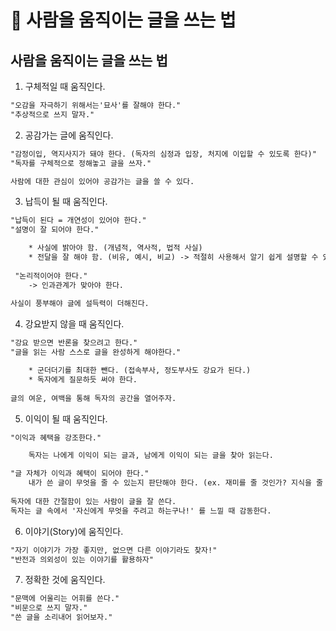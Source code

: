 # 📖 사람을 움직이는 글을 쓰는 법

## **사람을 움직이는 글을 쓰는 법**

1. 구체적일 때 움직인다.

```html
"오감을 자극하기 위해서는'묘사'를 잘해야 한다."
"추상적으로 쓰지 말자."
```

2. 공감가는 글에 움직인다.

```html
"감정이입, 역지사지가 돼야 한다. (독자의 심정과 입장, 처지에 이입할 수 있도록 한다)"
"독자를 구체적으로 정해놓고 글을 쓰자."

사람에 대한 관심이 있어야 공감가는 글을 쓸 수 있다.
```

3. 납득이 될 때 움직인다.

```html
"납득이 된다 = 개연성이 있어야 한다."
"설명이 잘 되어야 한다."

    * 사실에 밝아야 함. (개념적, 역사적, 법적 사실)
    * 전달을 잘 해야 함. (비유, 예시, 비교) -> 적절히 사용해서 알기 쉽게 설명할 수 있어야 한다.
  
 "논리적이어야 한다."
    -> 인과관계가 맞아야 한다.
    
사실이 풍부해야 글에 설득력이 더해진다.
```

4. 강요받지 않을 때 움직인다.

```html
"강요 받으면 반론을 찾으려고 한다."
"글을 읽는 사람 스스로 글을 완성하게 해야한다."

    * 군더더기를 최대한 뺀다. (접속부사, 정도부사도 강요가 된다.)
    * 독자에게 질문하듯 써야 한다.
 
글의 여운, 여백을 통해 독자의 공간을 열어주자.
```

5. 이익이 될 때 움직인다.

```html
"이익과 혜택을 강조한다."

    독자는 나에게 이익이 되는 글과, 남에게 이익이 되는 글을 찾아 읽는다.

"글 자체가 이익과 혜택이 되어야 한다."
    내가 쓴 글이 무엇을 줄 수 있는지 판단해야 한다. (ex. 재미를 줄 것인가? 지식을 줄 것인가? 관점을 줄 것인가? 등)
 
독자에 대한 간절함이 있는 사람이 글을 잘 쓴다.
독자는 글 속에서 '자신에게 무엇을 주려고 하는구나!' 를 느낄 때 감동한다.
```

6. 이야기(Story)에 움직인다.

```html
"자기 이야기가 가장 좋지만, 없으면 다른 이야기라도 찾자!"
"반전과 의외성이 있는 이야기를 활용하자"
```

7. 정확한 것에 움직인다.

```html
"문맥에 어울리는 어휘를 쓴다."
"비문으로 쓰지 말자."
"쓴 글을 소리내어 읽어보자."
```